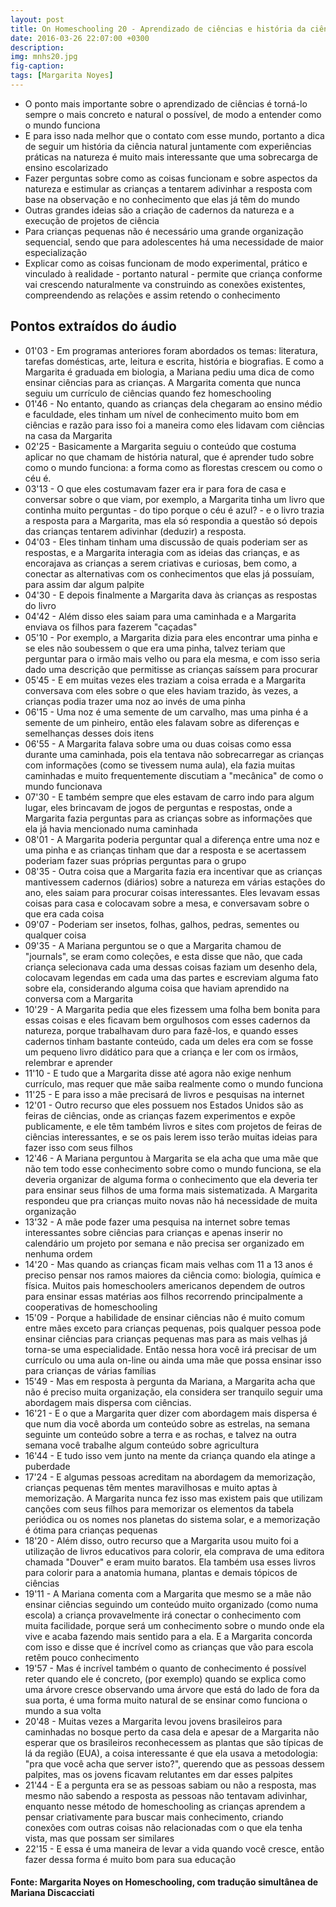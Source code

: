 ```yaml
---
layout: post
title: On Homeschooling 20 - Aprendizado de ciências e história da ciência natural
date: 2016-03-26 22:07:00 +0300
description: 
img: mnhs20.jpg
fig-caption: 
tags: [Margarita Noyes]
---
```

* O ponto mais importante sobre o aprendizado de ciências é torná-lo sempre o mais concreto e natural o possível, de modo a entender como o mundo funciona
* E para isso nada melhor que o contato com esse mundo, portanto a dica de seguir um história da ciência natural juntamente com experiências práticas na natureza é muito mais interessante que uma sobrecarga de ensino escolarizado
* Fazer perguntas sobre como as coisas funcionam e sobre aspectos da natureza e estimular as crianças a tentarem adivinhar a resposta com base na observação e no conhecimento que elas já têm do mundo
* Outras grandes ideias são a criação de cadernos da natureza e a execução de projetos de ciência
* Para crianças pequenas não é necessário uma grande organização sequencial, sendo que para adolescentes há uma necessidade de maior especialização
* Explicar como as coisas funcionam de modo experimental, prático e vinculado à realidade - portanto natural - permite que criança conforme vai crescendo naturalmente va construindo as conexões existentes, compreendendo as relações e assim retendo o conhecimento

## Pontos extraídos do áudio

* 01'03 - Em programas anteriores foram abordados os temas: literatura, tarefas domésticas, arte, leitura e escrita, história e biografias. E como a Margarita é graduada em biologia, a Mariana pediu uma dica de como ensinar ciências para as crianças. A Margarita comenta que nunca seguiu um currículo de ciências quando fez homeschooling
* 01'46 - No entanto, quando as crianças dela chegaram ao ensino médio e faculdade, eles tinham um nível de conhecimento muito bom em ciências e razão para isso foi a maneira como eles lidavam com ciências na casa da Margarita
* 02'25 - Basicamente a Margarita seguiu o conteúdo que costuma aplicar no que chamam de história natural, que é aprender tudo sobre como o mundo funciona: a forma como as florestas crescem ou como o céu é.
* 03'13 - O que eles costumavam fazer era ir para fora de casa e conversar sobre o que viam, por exemplo, a Margarita tinha um livro que continha muito perguntas - do tipo porque o céu é azul? - e o livro trazia a resposta para a Margarita, mas ela só respondia a questão só depois das crianças tentarem adivinhar (deduzir) a resposta.
* 04'03 - Eles tinham tinham uma discussão de quais poderiam ser as respostas, e a Margarita interagia com as ideias das crianças, e as encorajava as crianças a serem criativas e curiosas, bem como, a conectar as alternativas com os conhecimentos que elas já possuíam, para assim dar algum palpite
* 04'30 - E depois finalmente a Margarita dava às crianças as respostas do livro
* 04'42 - Além disso eles saiam para uma caminhada e a Margarita enviava os filhos para fazerem "caçadas"
* 05'10 - Por exemplo, a Margarita dizia para eles encontrar uma pinha e se eles não soubessem o que era uma pinha, talvez teriam que perguntar para o irmão mais velho ou para ela mesma, e com isso seria dado uma descrição que permitisse as crianças saíssem para procurar
* 05'45 - E em muitas vezes eles traziam a coisa errada e a Margarita conversava com eles sobre o que eles haviam trazido, às vezes, a crianças podia trazer uma noz ao invés de uma pinha
* 06'15 - Uma noz é uma semente de um carvalho, mas uma pinha é a semente de um pinheiro, então eles falavam sobre as diferenças e semelhanças desses dois itens 
* 06'55 - A Margarita falava sobre uma ou duas coisas como essa durante uma caminhada, pois ela tentava não sobrecarregar as crianças com informações (como se tivessem numa aula), ela fazia muitas caminhadas e muito frequentemente discutiam a "mecânica" de como o mundo funcionava 
* 07'30 - E também sempre que eles estavam de carro indo para algum lugar, eles brincavam de jogos de perguntas e respostas, onde a Margarita fazia perguntas para as crianças sobre as informações que ela já havia mencionado numa caminhada
* 08'01 - A Margarita poderia perguntar qual a diferença entre uma noz e uma pinha e as crianças tinham que dar a resposta e se acertassem poderiam fazer suas próprias perguntas para o grupo
* 08'35 - Outra coisa que a Margarita fazia era incentivar que as crianças mantivessem cadernos (diários) sobre a natureza em várias estações do ano, eles saiam para procurar coisas interessantes. Eles levavam essas coisas para casa e colocavam sobre a mesa, e conversavam sobre o que era cada coisa 
* 09'07 - Poderiam ser insetos, folhas, galhos, pedras, sementes ou qualquer coisa
* 09'35 - A Mariana perguntou se o que a Margarita chamou de "journals", se eram como coleções, e esta disse que não, que cada  criança selecionava cada uma dessas coisas faziam um desenho dela, colocavam legendas em cada uma das partes e escreviam alguma fato sobre ela, considerando alguma coisa que haviam aprendido na conversa com a Margarita
* 10'29 - A Margarita pedia que eles fizessem uma folha bem bonita para essas coisas e eles ficavam bem orgulhosos com esses cadernos da natureza, porque trabalhavam duro para fazê-los, e quando esses cadernos tinham bastante conteúdo, cada um deles era com se fosse um pequeno livro didático para que a criança e ler com os irmãos, relembrar e aprender
* 11'10 - E tudo que a Margarita disse até agora não exige nenhum currículo, mas requer que mãe saiba realmente como o mundo funciona
* 11'25 - E para isso a mãe precisará de livros e pesquisas na internet
* 12'01 - Outro recurso que eles possuem nos Estados Unidos são as feiras de ciências, onde as crianças fazem experimentos e expõe publicamente, e ele têm também livros e sites com projetos de feiras de ciências interessantes, e se os pais lerem isso terão muitas ideias para fazer isso com seus filhos
* 12'46 - A Mariana perguntou à Margarita se ela acha que uma mãe que não tem todo esse conhecimento sobre como o mundo funciona, se ela deveria organizar de alguma forma o conhecimento que ela deveria ter para ensinar seus filhos de uma forma mais sistematizada. A Margarita respondeu que pra crianças muito novas não há necessidade de muita organização
* 13'32 - A mãe pode fazer uma pesquisa na internet sobre temas interessantes sobre ciências para crianças e apenas inserir no calendário um projeto por semana e não precisa ser organizado em nenhuma ordem
* 14'20 - Mas quando as crianças ficam mais velhas com  11 a 13 anos é preciso pensar nos ramos maiores da ciência como: biologia, química e física. Muitos pais homeschoolers americanos dependem de outros para ensinar essas matérias aos filhos recorrendo principalmente a cooperativas de homeschooling
* 15'09 - Porque a habilidade de ensinar ciências não é muito comum entre mães exceto para crianças pequenas, pois qualquer pessoa pode ensinar ciências para crianças pequenas mas para as mais velhas já torna-se uma especialidade. Então nessa hora você irá precisar de um currículo ou uma aula on-line ou ainda uma mãe que possa ensinar isso para crianças de várias famílias
* 15'49 - Mas em resposta à pergunta da Mariana, a Margarita acha que não é preciso muita organização, ela considera ser tranquilo seguir uma abordagem mais dispersa com ciências.
* 16'21 - E o que a Margarita quer dizer com abordagem mais dispersa é que num dia você aborda um conteúdo sobre as estrelas, na semana seguinte um conteúdo sobre a terra e as rochas, e talvez na outra semana você trabalhe algum conteúdo sobre agricultura
* 16'44 - E tudo isso vem junto na mente da criança quando ela atinge a puberdade
* 17'24 - E algumas pessoas acreditam na abordagem da memorização, crianças pequenas têm mentes maravilhosas e muito aptas à memorização. A Margarita nunca fez isso mas existem pais que utilizam canções com seus filhos para memorizar os elementos da tabela periódica ou os nomes nos planetas do sistema solar, e a memorização é ótima para crianças pequenas 
* 18'20 - Além disso, outro recurso que a Margarita usou muito foi a utilização de livros educativos para colorir, ela comprava de uma editora chamada "Douver" e eram muito baratos. Ela também usa esses livros para colorir para a anatomia humana, plantas e demais tópicos de ciências
* 19'11 - A Mariana comenta com a Margarita que mesmo se a mãe não ensinar ciências seguindo um conteúdo muito organizado (como numa escola) a criança provavelmente irá conectar o conhecimento com muita facilidade, porque será um conhecimento sobre o mundo onde ela vive e acaba fazendo mais sentido para a ela. E a Margarita concorda com isso e disse que é incrível como as crianças que vão para escola retêm pouco conhecimento 
* 19'57 - Mas é incrível também o quanto de conhecimento é possível reter quando ele é concreto, (por exemplo) quando se explica como uma árvore cresce observando uma árvore que está do lado de fora da sua porta, é uma forma muito natural de se ensinar como funciona o mundo a sua volta
* 20'48 - Muitas vezes a Margarita levou jovens brasileiros para caminhadas no bosque perto da casa dela e apesar de a Margarita não esperar que os brasileiros reconhecessem as plantas que são típicas de lá da região (EUA), a coisa interessante é que ela usava a metodologia: "pra que você acha que  server isto?", querendo que as pessoas dessem palpites, mas os jovens ficavam relutantes em dar esses palpites 
* 21'44 - E a pergunta era se as pessoas sabiam ou não a resposta, mas mesmo não sabendo a resposta as pessoas não tentavam adivinhar, enquanto nesse método de homeschooling as crianças aprendem a pensar criativamente para buscar mais conhecimento, criando conexões com outras coisas não relacionadas com o que ela tenha vista, mas que possam ser similares 
* 22'15 - E essa é uma maneira de levar a vida quando você cresce, então fazer dessa forma é muito bom para sua educação 

#### Fonte: Margarita Noyes on Homeschooling, com tradução simultânea de Mariana Discacciati